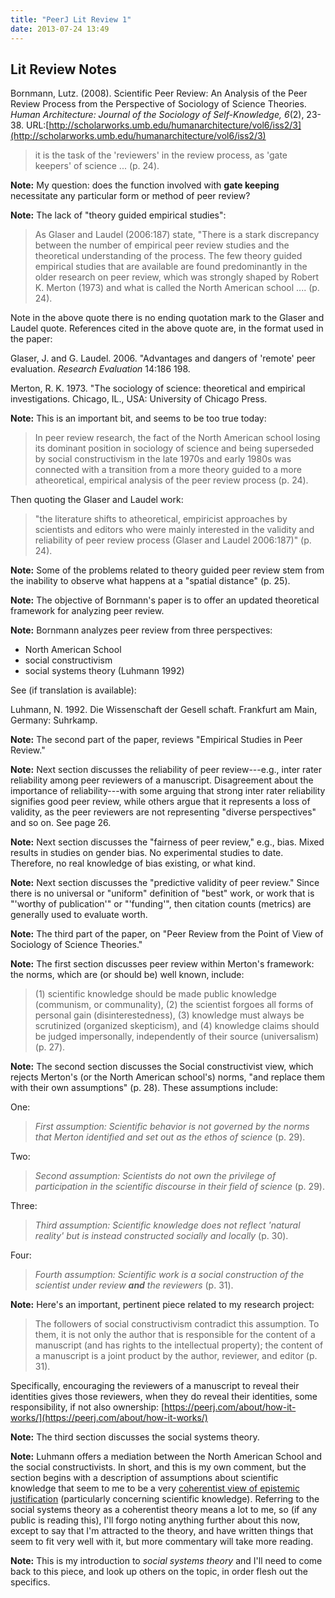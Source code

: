 ```yaml
---
title: "PeerJ Lit Review 1"
date: 2013-07-24 13:49
---
```


## Lit Review Notes

Bornmann, Lutz. (2008). Scientific Peer Review: An Analysis of the
Peer Review Process from the Perspective of Sociology of Science
Theories. *Human Architecture: Journal of the Sociology of
Self-Knowledge, 6*(2), 23-38.
URL:[http://scholarworks.umb.edu/humanarchitecture/vol6/iss2/3](http://scholarworks.umb.edu/humanarchitecture/vol6/iss2/3)

> it is the task of the 'reviewers' in the review process, as
> 'gate keepers' of science ... (p. 24).

**Note:** My question: does the function involved with **gate
keeping** necessitate any particular form or method of peer
review?

**Note:** The lack of "theory guided empirical studies":

> As Glaser and Laudel (2006:187) state, "There is a stark
> discrepancy between the number of empirical peer review studies
> and the theoretical understanding of the process. The few theory
> guided empirical studies that are available are found
> predominantly in the older research on peer review, which was
> strongly shaped by Robert K. Merton (1973) and what is called
> the North American school .... (p. 24).

Note in the above quote there is no ending quotation mark to the
Glaser and Laudel quote. References cited in the above quote are,
in the format used in the paper:

Glaser, J. and G. Laudel. 2006. "Advantages and dangers of
'remote' peer evaluation. *Research Evaluation* 14:186 198.

Merton, R. K. 1973. "The sociology of science: theoretical and
empirical investigations. Chicago, IL., USA: University of Chicago
Press.

**Note:** This is an important bit, and seems to be too true
today:

> In peer review research, the fact of the North American school
> losing its dominant position in sociology of science and being
> superseded by social constructivism in the late 1970s and early
> 1980s was connected with a transition from a more theory guided
> to a more atheoretical, empirical analysis of the peer review
> process (p. 24).

Then quoting the Glaser and Laudel work:

> "the literature shifts to atheoretical, empiricist approaches by
> scientists and editors who were mainly interested in the
> validity and reliability of peer review process (Glaser and
> Laudel 2006:187)" (p. 24).

**Note:** Some of the problems related to theory guided peer
review stem from the inability to observe what happens at a
"spatial distance" (p. 25).

**Note:** The objective of Bornmann's paper is to offer an updated
theoretical framework for analyzing peer review.

**Note:** Bornmann analyzes peer review from three perspectives:

- North American School
- social constructivism
- social systems theory (Luhmann 1992)

See (if translation is available):

Luhmann, N. 1992. Die Wissenschaft der Gesell schaft. Frankfurt am
Main, Germany: Suhrkamp.

**Note:** The second part of the paper, reviews "Empirical
Studies in Peer Review."

**Note:** Next section discusses the reliability of peer
review---e.g., inter rater reliability among peer reviewers of a
manuscript. Disagreement about the importance of
reliability---with some arguing that strong inter rater
reliability signifies good peer review, while others argue that it
represents a loss of validity, as the peer reviewers are not
representing "diverse perspectives" and so on. See page 26.

**Note:** Next section discusses the "fairness of peer review,"
e.g., bias. Mixed results in studies on gender bias. No
experimental studies to date. Therefore, no real knowledge of bias
existing, or what kind.

**Note:** Next section discusses the "predictive validity of peer
review." Since there is no universal or "uniform" definition of
"best" work, or work that is "'worthy of publication'" or
"'funding'", then citation counts (metrics) are generally used to
evaluate worth.

**Note:** The third part of the paper, on "Peer Review from the
Point of View of Sociology of Science Theories."

**Note:** The first section discusses peer review within Merton's
framework: the norms, which are (or should be) well known,
include:

> (1) scientific knowledge should be made public knowledge
> (communism, or communality), (2) the scientist forgoes all forms
> of personal gain (disinterestedness), (3) knowledge must always
> be scrutinized (organized skepticism), and (4) knowledge claims
> should be judged impersonally, independently of their source
> (universalism) (p. 27).

**Note:** The second section discusses the Social constructivist
view, which rejects Merton's (or the North American school's)
norms, "and replace them with their own assumptions" (p. 28).
These assumptions include:

One:

> *First assumption: Scientific behavior is not governed by the
> norms that Merton identified and set out as the ethos of
> science* (p. 29).

Two:

> *Second assumption: Scientists do not own the privilege of
> participation in the scientific discourse in their field of
> science* (p. 29).

Three:

> *Third assumption: Scientific knowledge does not reflect
> 'natural reality' but is instead constructed socially and
> locally* (p. 30).

Four:

> *Fourth assumption: Scientific work is a social construction of
> the scientist under review **and** the reviewers* (p. 31).

**Note:** Here's an important, pertinent piece related to my
research project:

> The followers of social constructivism contradict this
> assumption. To them, it is not only the author that is
> responsible for the content of a manuscript (and has rights to
> the intellectual property); the content of a manuscript is a
> joint product by the author, reviewer, and editor (p. 31).

Specifically, encouraging the reviewers of a manuscript to reveal
their identities gives those reviewers, when they do reveal their
identities, some responsibility, if not also ownership:
[https://peerj.com/about/how-it-works/](https://peerj.com/about/how-it-works/)

**Note:** The third section discusses the social systems theory.

**Note:** Luhmann offers a mediation between the North American
School and the social constructivists. In short, and this is my
own comment, but the section begins with a description of
assumptions about scientific knowledge that seem to me to be a
very [coherentist view of epistemic justification][1]
(particularly concerning scientific knowledge). Referring to the
social systems theory as a coherentist theory means a lot to me,
so (if any public is reading this), I'll forgo noting anything
further about this now, except to say that I'm attracted to the
theory, and have written things that seem to fit very well with
it, but more commentary will take more reading.

[1]: http://plato.stanford.edu/entries/justep-coherence/

**Note:** This is my introduction to *social systems theory* and
I'll need to come back to this piece, and look up others on the
topic, in order flesh out the specifics.

